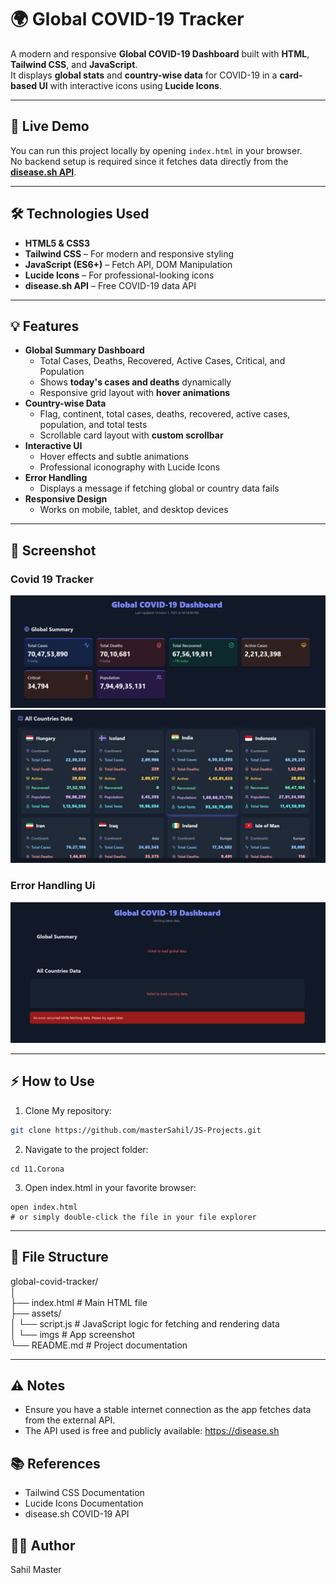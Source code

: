# 🌍 Global COVID-19 Tracker

A modern and responsive **Global COVID-19 Dashboard** built with **HTML**, **Tailwind CSS**, and **JavaScript**.  
It displays **global stats** and **country-wise data** for COVID-19 in a **card-based UI** with interactive icons using **Lucide Icons**.

---

## 🔗 Live Demo

You can run this project locally by opening `index.html` in your browser.  
No backend setup is required since it fetches data directly from the **[disease.sh API](https://disease.sh/)**.

---

## 🛠️ Technologies Used

- **HTML5 & CSS3**
- **Tailwind CSS** – For modern and responsive styling
- **JavaScript (ES6+)** – Fetch API, DOM Manipulation
- **Lucide Icons** – For professional-looking icons
- **disease.sh API** – Free COVID-19 data API

---

## 💡 Features

- **Global Summary Dashboard**
  - Total Cases, Deaths, Recovered, Active Cases, Critical, and Population
  - Shows **today's cases and deaths** dynamically
  - Responsive grid layout with **hover animations**
- **Country-wise Data**
  - Flag, continent, total cases, deaths, recovered, active cases, population, and total tests
  - Scrollable card layout with **custom scrollbar**
- **Interactive UI**
  - Hover effects and subtle animations
  - Professional iconography with Lucide Icons
- **Error Handling**
  - Displays a message if fetching global or country data fails
- **Responsive Design**
  - Works on mobile, tablet, and desktop devices

---

## 📸 Screenshot

### Covid 19 Tracker
![App Screenshot](./assets/imgs/ss1.png)  
![App Screenshot](./assets/imgs/ss2.png) 

### Error Handling Ui
![Err UI](./assets/imgs/err.png) 

---

## ⚡ How to Use

1. Clone My repository:

```bash
git clone https://github.com/masterSahil/JS-Projects.git
```

2. Navigate to the project folder:

```
cd 11.Corona
```

3. Open index.html in your favorite browser:

```
open index.html
# or simply double-click the file in your file explorer
```

---

## 🔧 File Structure

global-covid-tracker/ <br>
│ <br>
├── index.html            # Main HTML file <br>
├── assets/ <br>
│   └── script.js         # JavaScript logic for fetching and rendering data <br>
│   └── imgs              # App screenshot <br>
└── README.md             # Project documentation <br>

---

## ⚠️ Notes

- Ensure you have a stable internet connection as the app fetches data from the external API.
- The API used is free and publicly available: https://disease.sh

## 📚 References

- Tailwind CSS Documentation
- Lucide Icons Documentation
- disease.sh COVID-19 API

## 👨‍💻 Author
Sahil Master